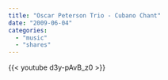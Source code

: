 ```yaml
---
title: "Oscar Peterson Trio - Cubano Chant"
date: "2009-06-04"
categories:
  - "music"
  - "shares"
---
```


{{< youtube d3y-pAvB_z0 >}}
